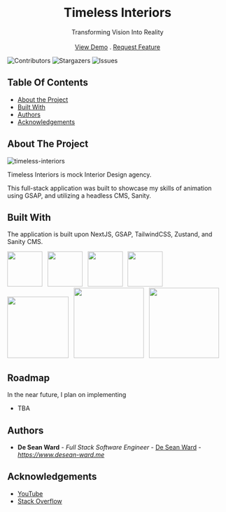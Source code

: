 
<br/>
<p align="center">


  <h1 align="center">Timeless Interiors</h3>

  <p align="center">
    Transforming Vision Into Reality
    <br/>
    <br/>
    <a href="https://timeless-interiors.vercel.app/">View Demo</a>
    .
    <a href="https://github.com/desea-ward/timeless-interiors/issues">Request Feature</a>
  </p>
</p>

![Contributors](https://img.shields.io/github/contributors/desean-ward/timeless-interiors?color=dark-green) ![Stargazers](https://img.shields.io/github/stars/desean-ward/timeless-interiors?style=social) ![Issues](https://img.shields.io/github/issues/desean-ward/timeless-interiors) 

## Table Of Contents


* [About the Project](#about-the-project)
* [Built With](#built-with)
* [Authors](#authors)
* [Acknowledgements](#acknowledgements)

## About The Project
![timeless-interiors](https://github.com/user-attachments/assets/55163fe3-8727-413c-8d60-7cbdb623d3eb)

Timeless Interiors is mock Interior Design agency.


This full-stack application was built to showcase my skills of animation using GSAP, and utilizing a headless CMS, Sanity.


## Built With

The application is built upon  NextJS, GSAP, TailwindCSS, Zustand, and Sanity CMS.

<img src="https://github.com/desean-ward/dw-estates/assets/66344466/913d45b2-3ce4-4a19-814c-f3bb5193cb85" width="80" alt="" /> &nbsp;
<img src="https://github.com/deseanward/PS-Capstone/assets/139034534/75765da7-b173-4fba-991c-c1f2555d6010" width="80" alt="" /> &nbsp;
<img src="https://github.com/deseanward/PS-Capstone/assets/139034534/2e5d8e8e-732b-474e-8ded-2200b880ad4e" width="80" alt="" /> &nbsp;
<img src="https://github.com/desean-ward/dw-estates/assets/66344466/9f77fd16-55ff-4d67-8d39-546c129fc018" width="80" alt="" /> &nbsp;
<img src="https://github.com/user-attachments/assets/b2cf86de-e648-49c9-9a61-c44946cee58a" width="140" alt="" /> &nbsp;
<img src="https://github.com/user-attachments/assets/a414629b-e2e6-4ec4-86aa-2e40ea62e5be" width="160" alt="" /> &nbsp;
<img src="https://github.com/user-attachments/assets/77a25cee-f2c6-4604-b6a0-077faa638521" width="160" alt="" /> &nbsp;

## Roadmap

In the near future, I plan on implementing

<ul>
<li>TBA</li>
</ul>

## Authors


* **De Sean Ward** - *Full Stack Software Engineer* - [De Sean Ward](https://www.desean-ward.me) - *https://www.desean-ward.me*

## Acknowledgements

* [YouTube](https://www.youtube.com)
* [Stack Overflow](https://stackoverflow.com/)

